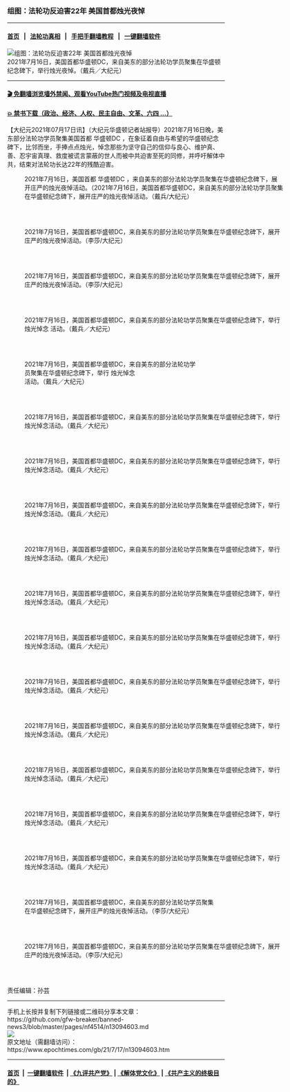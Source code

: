### 组图：法轮功反迫害22年 美国首都烛光夜悼
------------------------

#### [首页](https://github.com/gfw-breaker/banned-news3/blob/master/README.md) &nbsp;&nbsp;|&nbsp;&nbsp; [法轮功真相](https://github.com/begood0513/basic/blob/master/README.md)  &nbsp;&nbsp;|&nbsp;&nbsp; [手把手翻墙教程](https://github.com/gfw-breaker/guides/wiki)  &nbsp;&nbsp;|&nbsp;&nbsp; [一键翻墙软件](https://github.com/gfw-breaker/nogfw/blob/master/README.md)  



<div><img alt="组图：法轮功反迫害22年 美国首都烛光夜悼" class="attachment-djy_600_400 size-djy_600_400 wp-post-image" src="https://i.epochtimes.com/assets/uploads/2021/07/id13094723-2107162134391973-600x400.jpg"/>
<div class="caption">
 2021年7月16日，美国首都华盛顿DC，来自美东的部分法轮功学员聚集在华盛顿纪念碑下，举行烛光夜悼。（戴兵／大纪元）
</div></div><hr/>

#### [ 🎬  免翻墙浏览墙外禁闻、观看YouTube热门视频及电视直播](https://github.com/gfw-breaker/HelloWorld)

#### [ 💥  禁书下载（政治、经济、人权、民主自由、文革、六四 ...）](https://github.com/gfw-breaker/books/blob/master/README.md)

<div><p>
 【大纪元2021年07月17日讯】（大纪元华盛顿记者站报导）2021年7月16日晚，美东部分法轮功学员聚集美国首都
 <ok href="https://www.epochtimes.com/gb/tag/%E5%8D%8E%E7%9B%9B%E9%A1%BFdc.html">
  华盛顿DC
 </ok>
 ，在象征着自由与希望的华盛顿纪念碑下，比邻而坐，手捧点点烛光，悼念那些为坚守自己的信仰与良心、维护真、善、忍宇宙真理、救度被谎言蒙蔽的世人而被中共迫害至死的同修，并呼吁解体中共，结束对法轮功长达22年的残酷迫害。
</p>
<figure aria-describedby="caption-attachment-13094884" class="wp-caption aligncenter" id="attachment_13094884" style="width: 600px">
 <ok href="https://i.epochtimes.com/assets/uploads/2021/07/id13094884-2107162330461160.jpg" target="_blank">
  <img alt="" class="size-large wp-image-13094884" src="https://i.epochtimes.com/assets/uploads/2021/07/id13094884-2107162330461160-600x401.jpg" title=""/>
 </ok>
 <br/><figcaption class="wp-caption-text" id="caption-attachment-13094884">
  2021年7月16日，美国首都
  <ok href="https://www.epochtimes.com/gb/tag/%E5%8D%8E%E7%9B%9B%E9%A1%BFdc.html">
   华盛顿DC
  </ok>
  ，来自美东的部分法轮功学员聚集在华盛顿纪念碑下，展开庄严的烛光夜悼活动。（2021年7月16日，美国首都华盛顿DC，来自美东的部分法轮功学员聚集在华盛顿纪念碑下，展开庄严的烛光夜悼活动。（戴兵/大纪元）
 </figcaption><br/>
</figure><br/>
<figure aria-describedby="caption-attachment-13094877" class="wp-caption aligncenter" id="attachment_13094877" style="width: 600px">
 <ok href="https://i.epochtimes.com/assets/uploads/2021/07/id13094877-2107162330511160.jpg" target="_blank">
  <img alt="" class="size-large wp-image-13094877" src="https://i.epochtimes.com/assets/uploads/2021/07/id13094877-2107162330511160-600x396.jpg" title=""/>
 </ok>
 <br/><figcaption class="wp-caption-text" id="caption-attachment-13094877">
  2021年7月16日，美国首都华盛顿DC，来自美东的部分法轮功学员聚集在华盛顿纪念碑下，展开庄严的烛光夜悼活动。（李莎/大纪元）
 </figcaption><br/>
</figure><br/>
<figure aria-describedby="caption-attachment-13094878" class="wp-caption aligncenter" id="attachment_13094878" style="width: 600px">
 <ok href="https://i.epochtimes.com/assets/uploads/2021/07/id13094878-2107162330431160.jpg" target="_blank">
  <img alt="" class="size-large wp-image-13094878" src="https://i.epochtimes.com/assets/uploads/2021/07/id13094878-2107162330431160-600x393.jpg" title=""/>
 </ok>
 <br/><figcaption class="wp-caption-text" id="caption-attachment-13094878">
  2021年7月16日，美国首都华盛顿DC，来自美东的部分法轮功学员聚集在华盛顿纪念碑下，展开庄严的烛光夜悼活动。（李莎/大纪元）
 </figcaption><br/>
</figure><br/>
<figure aria-describedby="caption-attachment-13094726" class="wp-caption aligncenter" id="attachment_13094726" style="width: 600px">
 <ok href="https://i.epochtimes.com/assets/uploads/2021/07/id13094726-2107162224311973.jpg" target="_blank">
  <img alt="" class="size-large wp-image-13094726" src="https://i.epochtimes.com/assets/uploads/2021/07/id13094726-2107162224311973-600x400.jpg" title=""/>
 </ok>
 <br/><figcaption class="wp-caption-text" id="caption-attachment-13094726">
  2021年7月16日，美国首都华盛顿DC，来自美东的部分法轮功学员聚集在华盛顿纪念碑下，举行
  <ok href="https://www.epochtimes.com/gb/tag/%E7%83%9B%E5%85%89%E6%82%BC%E5%BF%B5.html">
   烛光悼念
  </ok>
  活动。（戴兵／大纪元）
 </figcaption><br/>
</figure><br/>
<figure aria-describedby="caption-attachment-13094727" class="wp-caption aligncenter" id="attachment_13094727" style="width: 400px">
 <ok href="https://i.epochtimes.com/assets/uploads/2021/07/id13094727-2107162223441973.jpg" target="_blank">
  <img alt="" class="size-large wp-image-13094727" src="https://i.epochtimes.com/assets/uploads/2021/07/id13094727-2107162223441973.jpg" title=""/>
 </ok>
 <br/><figcaption class="wp-caption-text" id="caption-attachment-13094727">
  2021年7月16日，美国首都华盛顿DC，来自美东的部分法轮功学员聚集在华盛顿纪念碑下，举行
  <ok href="https://www.epochtimes.com/gb/tag/%E7%83%9B%E5%85%89%E6%82%BC%E5%BF%B5.html">
   烛光悼念
  </ok>
  活动。（戴兵／大纪元）
 </figcaption><br/>
</figure><br/>
<figure aria-describedby="caption-attachment-13094729" class="wp-caption aligncenter" id="attachment_13094729" style="width: 600px">
 <ok href="https://i.epochtimes.com/assets/uploads/2021/07/id13094729-2107162224091973.jpg" target="_blank">
  <img alt="" class="size-large wp-image-13094729" src="https://i.epochtimes.com/assets/uploads/2021/07/id13094729-2107162224091973-600x400.jpg" title=""/>
 </ok>
 <br/><figcaption class="wp-caption-text" id="caption-attachment-13094729">
  2021年7月16日，美国首都华盛顿DC，来自美东的部分法轮功学员聚集在华盛顿纪念碑下，举行烛光悼念活动。（戴兵／大纪元）
 </figcaption><br/>
</figure><br/>
<figure aria-describedby="caption-attachment-13094730" class="wp-caption aligncenter" id="attachment_13094730" style="width: 600px">
 <ok href="https://i.epochtimes.com/assets/uploads/2021/07/id13094730-2107162224061973.jpg" target="_blank">
  <img alt="" class="size-large wp-image-13094730" src="https://i.epochtimes.com/assets/uploads/2021/07/id13094730-2107162224061973-600x400.jpg" title=""/>
 </ok>
 <br/><figcaption class="wp-caption-text" id="caption-attachment-13094730">
  2021年7月16日，美国首都华盛顿DC，来自美东的部分法轮功学员聚集在华盛顿纪念碑下，举行烛光悼念活动。（戴兵／大纪元）
 </figcaption><br/>
</figure><br/>
<figure aria-describedby="caption-attachment-13094728" class="wp-caption aligncenter" id="attachment_13094728" style="width: 600px">
 <ok href="https://i.epochtimes.com/assets/uploads/2021/07/id13094728-2107162223561973.jpg" target="_blank">
  <img alt="" class="size-large wp-image-13094728" src="https://i.epochtimes.com/assets/uploads/2021/07/id13094728-2107162223561973-600x400.jpg" title=""/>
 </ok>
 <br/><figcaption class="wp-caption-text" id="caption-attachment-13094728">
  2021年7月16日，美国首都华盛顿DC，来自美东的部分法轮功学员聚集在华盛顿纪念碑下，举行烛光悼念活动。（戴兵／大纪元）
 </figcaption><br/>
</figure><br/>
<figure aria-describedby="caption-attachment-13094735" class="wp-caption aligncenter" id="attachment_13094735" style="width: 600px">
 <ok href="https://i.epochtimes.com/assets/uploads/2021/07/id13094735-2107162224421973.jpg" target="_blank">
  <img alt="" class="size-large wp-image-13094735" src="https://i.epochtimes.com/assets/uploads/2021/07/id13094735-2107162224421973-600x400.jpg" title=""/>
 </ok>
 <br/><figcaption class="wp-caption-text" id="caption-attachment-13094735">
  2021年7月16日，美国首都华盛顿DC，来自美东的部分法轮功学员聚集在华盛顿纪念碑下，举行烛光悼念活动。（戴兵／大纪元）
 </figcaption><br/>
</figure><br/>
<figure aria-describedby="caption-attachment-13094732" class="wp-caption aligncenter" id="attachment_13094732" style="width: 600px">
 <ok href="https://i.epochtimes.com/assets/uploads/2021/07/id13094732-2107162224161973.jpg" target="_blank">
  <img alt="" class="size-large wp-image-13094732" src="https://i.epochtimes.com/assets/uploads/2021/07/id13094732-2107162224161973-600x400.jpg" title=""/>
 </ok>
 <br/><figcaption class="wp-caption-text" id="caption-attachment-13094732">
  2021年7月16日，美国首都华盛顿DC，来自美东的部分法轮功学员聚集在华盛顿纪念碑下，举行烛光悼念活动。（戴兵／大纪元）
 </figcaption><br/>
</figure><br/>
<figure aria-describedby="caption-attachment-13094733" class="wp-caption aligncenter" id="attachment_13094733" style="width: 600px">
 <ok href="https://i.epochtimes.com/assets/uploads/2021/07/id13094733-2107162224251973.jpg" target="_blank">
  <img alt="" class="size-large wp-image-13094733" src="https://i.epochtimes.com/assets/uploads/2021/07/id13094733-2107162224251973-600x400.jpg" title=""/>
 </ok>
 <br/><figcaption class="wp-caption-text" id="caption-attachment-13094733">
  2021年7月16日，美国首都华盛顿DC，来自美东的部分法轮功学员聚集在华盛顿纪念碑下，举行烛光悼念活动。（戴兵／大纪元）
 </figcaption><br/>
</figure><br/>
<figure aria-describedby="caption-attachment-13094737" class="wp-caption aligncenter" id="attachment_13094737" style="width: 600px">
 <ok href="https://i.epochtimes.com/assets/uploads/2021/07/id13094737-2107162224481973.jpg" target="_blank">
  <img alt="" class="size-large wp-image-13094737" src="https://i.epochtimes.com/assets/uploads/2021/07/id13094737-2107162224481973-600x400.jpg" title=""/>
 </ok>
 <br/><figcaption class="wp-caption-text" id="caption-attachment-13094737">
  2021年7月16日，美国首都华盛顿DC，来自美东的部分法轮功学员聚集在华盛顿纪念碑下，举行烛光悼念活动。（戴兵／大纪元）
 </figcaption><br/>
</figure><br/>
<figure aria-describedby="caption-attachment-13094739" class="wp-caption aligncenter" id="attachment_13094739" style="width: 600px">
 <ok href="https://i.epochtimes.com/assets/uploads/2021/07/id13094739-2107162224371973.jpg" target="_blank">
  <img alt="" class="size-large wp-image-13094739" src="https://i.epochtimes.com/assets/uploads/2021/07/id13094739-2107162224371973-600x400.jpg" title=""/>
 </ok>
 <br/><figcaption class="wp-caption-text" id="caption-attachment-13094739">
  2021年7月16日，美国首都华盛顿DC，来自美东的部分法轮功学员聚集在华盛顿纪念碑下，举行烛光悼念活动。（戴兵／大纪元）
 </figcaption><br/>
</figure><br/>
<figure aria-describedby="caption-attachment-13094738" class="wp-caption aligncenter" id="attachment_13094738" style="width: 600px">
 <ok href="https://i.epochtimes.com/assets/uploads/2021/07/id13094738-2107162224511973.jpg" target="_blank">
  <img alt="" class="size-large wp-image-13094738" src="https://i.epochtimes.com/assets/uploads/2021/07/id13094738-2107162224511973-600x400.jpg" title=""/>
 </ok>
 <br/><figcaption class="wp-caption-text" id="caption-attachment-13094738">
  2021年7月16日，美国首都华盛顿DC，来自美东的部分法轮功学员聚集在华盛顿纪念碑下，举行烛光悼念活动。（戴兵／大纪元）
 </figcaption><br/>
</figure><br/>
<figure aria-describedby="caption-attachment-13094740" class="wp-caption aligncenter" id="attachment_13094740" style="width: 600px">
 <ok href="https://i.epochtimes.com/assets/uploads/2021/07/id13094740-2107162224341973.jpg" target="_blank">
  <img alt="" class="size-large wp-image-13094740" src="https://i.epochtimes.com/assets/uploads/2021/07/id13094740-2107162224341973-600x400.jpg" title=""/>
 </ok>
 <br/><figcaption class="wp-caption-text" id="caption-attachment-13094740">
  2021年7月16日，美国首都华盛顿DC，来自美东的部分法轮功学员聚集在华盛顿纪念碑下，举行烛光悼念活动。（戴兵／大纪元）
 </figcaption><br/>
</figure><br/>
<figure aria-describedby="caption-attachment-13094742" class="wp-caption aligncenter" id="attachment_13094742" style="width: 600px">
 <ok href="https://i.epochtimes.com/assets/uploads/2021/07/id13094742-2107162224221973.jpg" target="_blank">
  <img alt="" class="size-large wp-image-13094742" src="https://i.epochtimes.com/assets/uploads/2021/07/id13094742-2107162224221973-600x400.jpg" title=""/>
 </ok>
 <br/><figcaption class="wp-caption-text" id="caption-attachment-13094742">
  2021年7月16日，美国首都华盛顿DC，来自美东的部分法轮功学员聚集在华盛顿纪念碑下，举行烛光悼念活动。（戴兵／大纪元）
 </figcaption><br/>
</figure><br/>
<div class="mceTemp">
</div>
<figure aria-describedby="caption-attachment-13094879" class="wp-caption aligncenter" id="attachment_13094879" style="width: 439px">
 <ok href="https://i.epochtimes.com/assets/uploads/2021/07/id13094879-2107162330411160.jpg" target="_blank">
  <img alt="" class="size-large wp-image-13094879" src="https://i.epochtimes.com/assets/uploads/2021/07/id13094879-2107162330411160.jpg" title=""/>
 </ok>
 <br/><figcaption class="wp-caption-text" id="caption-attachment-13094879">
  2021年7月16日，美国首都华盛顿DC，来自美东的部分法轮功学员聚集在华盛顿纪念碑下，展开庄严的烛光夜悼活动。（李莎/大纪元）
 </figcaption><br/>
</figure><br/>
<figure aria-describedby="caption-attachment-13094882" class="wp-caption aligncenter" id="attachment_13094882" style="width: 600px">
 <ok href="https://i.epochtimes.com/assets/uploads/2021/07/id13094882-2107162330481160.jpg" target="_blank">
  <img alt="" class="size-large wp-image-13094882" src="https://i.epochtimes.com/assets/uploads/2021/07/id13094882-2107162330481160-600x400.jpg" title=""/>
 </ok>
 <br/><figcaption class="wp-caption-text" id="caption-attachment-13094882">
  2021年7月16日，美国首都华盛顿DC，来自美东的部分法轮功学员聚集在华盛顿纪念碑下，展开庄严的烛光夜悼活动。（李莎/大纪元）
 </figcaption><br/>
</figure><br/>
<p>
 责任编辑：孙芸
</p>
</div>
<hr/>
手机上长按并复制下列链接或二维码分享本文章：<br/>
https://github.com/gfw-breaker/banned-news3/blob/master/pages/nf4514/n13094603.md <br/>
<a href='https://github.com/gfw-breaker/banned-news3/blob/master/pages/nf4514/n13094603.md'><img src='https://github.com/gfw-breaker/banned-news3/blob/master/pages/nf4514/n13094603.md.png'/></a> <br/>
原文地址（需翻墙访问）：https://www.epochtimes.com/gb/21/7/17/n13094603.htm


------------------------
#### [首页](https://github.com/gfw-breaker/banned-news3/blob/master/README.md) &nbsp;|&nbsp; [一键翻墙软件](https://github.com/gfw-breaker/nogfw/blob/master/README.md) &nbsp;| [《九评共产党》](https://github.com/gfw-breaker/9ping.md/blob/master/README.md#九评之一评共产党是什么) | [《解体党文化》](https://github.com/gfw-breaker/jtdwh.md/blob/master/README.md) | [《共产主义的终极目的》](https://github.com/gfw-breaker/gczydzjmd.md/blob/master/README.md)


<img src='http://gfw-breaker.win/banned-news3/pages/nf4514/n13094603.md' width='0px' height='0px'/>